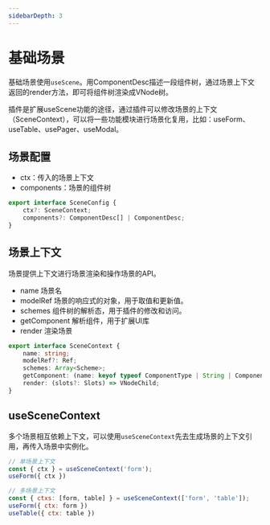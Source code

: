 ```yaml
---
sidebarDepth: 3
---
```

# 基础场景
基础场景使用`useScene`。用ComponentDesc描述一段组件树，通过场景上下文返回的render方法，即可将组件树渲染成VNode树。

插件是扩展useScene功能的途径，通过插件可以修改场景的上下文（SceneContext），可以将一些功能模块进行场景化复用，比如：useForm、useTable、usePager、useModal。

<ExampleDoc>
<StartedScene>
</StartedScene>
<template #code>

<<< @/examples/started/useScene.js
</template>
</ExampleDoc>

## 场景配置
- ctx：传入的场景上下文
- components：场景的组件树
```ts
export interface SceneConfig {
    ctx?: SceneContext;
    components?: ComponentDesc[] | ComponentDesc;
}
```
## 场景上下文
场景提供上下文进行场景渲染和操作场景的API。

- name 场景名
- modelRef 场景的响应式的对象，用于取值和更新值。
- schemes 组件树的解析态，用于插件的修改和访问。
- getComponent 解析组件，用于扩展UI库
- render 渲染场景

```ts
export interface SceneContext {
    name: string;
    modelRef?: Ref;
    schemes: Array<Scheme>;
    getComponent: (name: keyof typeof ComponentType | String | Component) => Component | string;
    render: (slots?: Slots) => VNodeChild;
}
```

## useSceneContext
多个场景相互依赖上下文，可以使用`useSceneContext`先去生成场景的上下文引用，再传入场景中实例化。

```js
// 单场景上下文
const { ctx } = useSceneContext('form');
useForm({ ctx })

// 多场景上下文
const { ctxs: [form, table] } = useSceneContext(['form', 'table']);
useForm({ ctx: form })
useTable({ ctx: table })

```